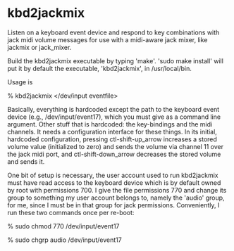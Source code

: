 kbd2jackmix
===========

Listen on a keyboard event device and respond to key combinations with jack midi volume messages for use with a midi-aware jack mixer, like jackmix or jack_mixer.

Build the kbd2jackmix executable by typing 'make'.  'sudo make install' will put it by default the executable, 'kbd2jackmix', in /usr/local/bin.

Usage is 

% kbd2jackmix </dev/input eventfile>

Basically, everything is hardcoded except the path to the keyboard event device (e.g., /dev/input/event17), which you must give as a command line argument.  Other stuff that is hardcoded: the key-bindings and the midi channels.  It needs a configuration interface for these things. In its initial, hardcoded configuration, pressing ctl-shift-up_arrow increases a stored volume value (initialized to zero) and sends the volume via channel 11 over the jack midi port, and ctl-shift-down_arrow decreases the stored volume and sends it.  

One bit of setup is necessary, the user account used to run kbd2jackmix must have read access to the keyboard device which is by default owned by root with permissions 700.  I give the file permissions 770 and change its group to something my user account belongs to, namely the 'audio' group, for me, since I must be in that group for jack permissions.  Conveniently, I run these two commands once per re-boot:

 % sudo chmod 770 /dev/input/event17
 
 % sudo chgrp audio /dev/input/event17
 
